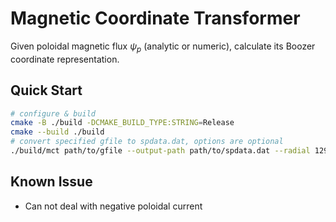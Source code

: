 # **M**agnetic **C**oordinate **T**ransformer

Given poloidal magnetic flux $\psi_{p}$ (analytic or numeric), calculate its Boozer coordinate representation.

## Quick Start

```bash
# configure & build
cmake -B ./build -DCMAKE_BUILD_TYPE:STRING=Release
cmake --build ./build
# convert specified gfile to spdata.dat, options are optional
./build/mct path/to/gfile --output-path path/to/spdata.dat --radial 129 --poloidal 255 --use-si
```

## Known Issue

* Can not deal with negative poloidal current
